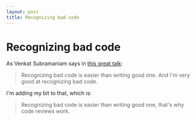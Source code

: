 ```yaml
---
layout: post
title: Recognizing bad code
---
```

# Recognizing bad code

As Venkat Subramaniam says in [this great talk](https://www.youtube.com/watch?v=llGgO74uXMI):

> Recognizing bad code is easier than writing good one. And I'm very good at recognizing bad code.

I'm adding my bit to that, which is:

> Recognizing bad code is easier than writing good one, that's why code reviews work.

